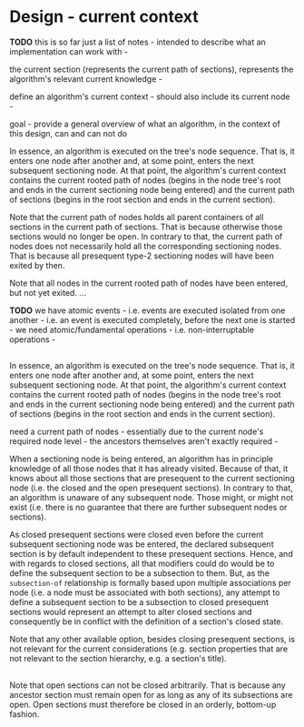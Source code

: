 
<!-- ======================================================================= -->
# Design - current context

**TODO**
this is so far just a list of notes -
intended to describe what an implementation can work with -

the current section (represents the current path of sections),
represents the algorithm's relevant current knowledge -

define an algorithm's current context -
should also include its current node -

goal -
provide a general overview of what an algorithm,
in the context of this design, can and can not do

In essence, an algorithm is executed on the tree's node sequence. That is, it
enters one node after another and, at some point, enters the next subsequent
sectioning node. At that point, the algorithm's current context contains the
current rooted path of nodes (begins in the node tree's root and ends in the
current sectioning node being entered) and the current path of sections
(begins in the root section and ends in the current section).

Note that the current path of nodes holds all parent containers of all sections
in the current path of sections. That is because otherwise those sections
would no longer be open. In contrary to that, the current path of nodes does
not necessarily hold all the corresponding sectioning nodes. That is because
all presequent type-2 sectioning nodes will have been exited by then.

Note that all nodes in the current rooted path of nodes have been entered,
but not yet exited. ...

**TODO**
we have atomic events -
i.e. events are executed isolated from one another -
i.e. an event is executed completely, before the next one is started -
we need atomic/fundamental operations -
i.e. non-interruptable operations -

<!-- ======================================================================= -->
##

In essence, an algorithm is executed on the tree's node sequence. That is, it
enters one node after another and, at some point, enters the next subsequent
sectioning node. At that point, the algorithm's current context contains the
current rooted path of nodes (begins in the node tree's root and ends in the
current sectioning node being entered) and the current path of sections
(begins in the root section and ends in the current section).

need a current path of nodes - 
essentially due to the current node's required node level -
the ancestors themselves aren't exactly required -

When a sectioning node is being entered, an algorithm has in principle knowledge
of all those nodes that it has already visited. Because of that, it knows about
all those sections that are presequent to the current sectioning node (i.e. the
closed and the open presequent sections). In contrary to that, an algorithm is
unaware of any subsequent node. Those might, or might not exist (i.e. there is
no guarantee that there are further subsequent nodes or sections).

As closed presequent sections were closed even before the current subsequent
sectioning node was be entered, the declared subsequent section is by default
independent to these presequent sections. Hence, and with regards to closed
sections, all that modifiers could do would be to define the subsequent section
to be a subsection to them. But, as the `subsection-of` relationship is formally
based upon multiple associations per node (i.e. a node must be associated with
both sections), any attempt to define a subsequent section to be a subsection to
closed presequent sections would represent an attempt to alter closed sections
and consequently be in conflict with the definition of a section's closed state.

Note that any other available option, besides closing presequent sections,
is not relevant for the current considerations (e.g. section properties that
are not relevant to the section hierarchy, e.g. a section's title).

<!-- ======================================================================= -->
##

Note that open sections can not be closed arbitrarily. That is because any
ancestor section must remain open for as long as any of its subsections are
open. Open sections must therefore be closed in an orderly, bottom-up fashion.

